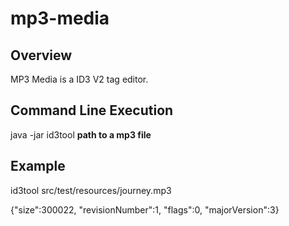 # mp3-media

## Overview

MP3 Media is a ID3 V2 tag editor.

## Command Line Execution

java -jar id3tool **path to a mp3 file**

## Example

id3tool src/test/resources/journey.mp3

{"size":300022, "revisionNumber":1, "flags":0, "majorVersion":3}
